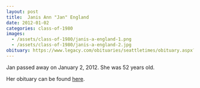 ```yaml
---
layout: post
title:  Janis Ann "Jan" England
date: 2012-01-02
categories: class-of-1980
images:
  - /assets/class-of-1980/janis-a-england-1.png
  - /assets/class-of-1980/janis-a-england-2.jpg
obituary: https://www.legacy.com/obituaries/seattletimes/obituary.aspx?n=Janis-England&pid=155461364
---
```

Jan passed away on January 2, 2012. She was 52 years old.

Her obituary can be found [here](https://www.legacy.com/obituaries/seattletimes/obituary.aspx?n=Janis-England&pid=155461364).
